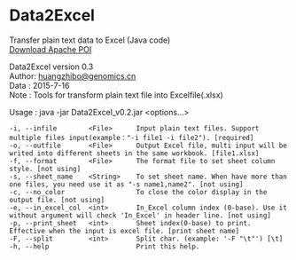 # Data2Excel
Transfer plain text data to Excel (Java code)  
[Download Apache POI](http://www.apache.org/dyn/closer.cgi/poi/release/bin/poi-bin-3.12-20150511.tar.gz "http://www.apache.org/dyn/closer.cgi/poi/release/bin/poi-bin-3.12-20150511.tar.gz")  

Data2Excel version 0.3  
Author: huangzhibo@genomics.cn  
Data  : 2015-7-16  
Note  : Tools for transform plain text file into Excelfile(.xlsx)    

Usage : java -jar Data2Excel_v0.2.jar <options...>  

	-i, --infile      	<File>  	Input plain text files. Support multiple files input(example："-i file1 -i file2"). [required]
	-o, --outfile     	<File>  	Output Excel file, multi input will be writed into different sheets in the same workbook. [file1.xlsx]
	-f, --format      	<File>  	The format file to set sheet column style. [not using]
	-s, --sheet_name  	<String>	To set sheet name. When have more than one files, you need use it as "-s name1,name2". [not using]
	-c, --no_color    	        	To close the color display in the output file. [not using]
	-e, --in_excel_col	<int>   	In_Excel column index (0-base). Use it without argument will check 'In_Excel' in header line. [not using]
	-p, --print_sheet 	<int>   	Sheet index(0-base) to print. Effective when the input is excel file. [print sheet name]
	-F, --split       	<int>   	Split char. (example: '-F "\t"') [\t]
	-h, --help        	        	Print this help.



